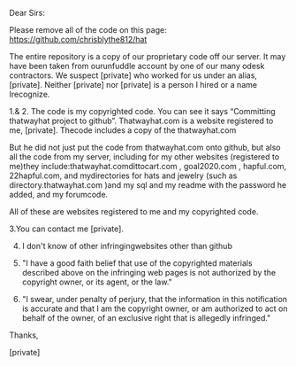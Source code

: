 Dear Sirs:

Please remove all of the code on this page: https://github.com/chrisblythe812/hat

The entire repository is a copy of our proprietary code off our server. It may have been taken from ourunfuddle account by one of our many odesk contractors. We suspect [private] who worked for us under an alias, [private]. Neither [private] nor [private] is a person I hired or a name Irecognize.

1.& 2. The code is my copyrighted code. You can see it says “Committing thatwayhat project to github”. Thatwayhat.com is a website registered to me, [private]. Thecode includes a copy of the thatwayhat.com

But he did not just put the code from thatwayhat.com onto github, but also all the code from my server, including for my other websites (registered to me)they include:thatwayhat.comdittocart.com , goal2020.com , hapful.com, 22hapful.com, and mydirectories for hats and jewelry (such as directory.thatwayhat.com )and my sql and my readme with the password he added, and my forumcode.

All of these are websites registered to me and my copyrighted code.

3.You can contact me [private]. 

4. I don't know of other infringingwebsites other than github

5. "I have a good faith belief that use of the copyrighted materials described above on the infringing web pages is not authorized by the copyright owner, or its agent, or the law."

6. "I swear, under penalty of perjury, that the information in this notification is accurate and that I am the copyright owner, or am authorized to act on behalf of the owner, of an exclusive right that is allegedly infringed."

Thanks,

[private]
